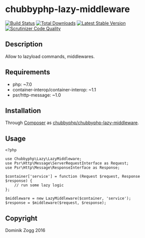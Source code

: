 # chubbyphp-lazy-middleware

[![Build Status](https://api.travis-ci.org/chubbyphp/chubbyphp-lazy-middleware.png?branch=master)](https://travis-ci.org/chubbyphp/chubbyphp-lazy-middleware)
[![Total Downloads](https://poser.pugx.org/chubbyphp/chubbyphp-lazy-middleware/downloads.png)](https://packagist.org/packages/chubbyphp/chubbyphp-lazy-middleware)
[![Latest Stable Version](https://poser.pugx.org/chubbyphp/chubbyphp-lazy-middleware/v/stable.png)](https://packagist.org/packages/chubbyphp/chubbyphp-lazy-middleware)
[![Scrutinizer Code Quality](https://scrutinizer-ci.com/g/chubbyphp/chubbyphp-lazy-middleware/badges/quality-score.png?b=master)](https://scrutinizer-ci.com/g/chubbyphp/chubbyphp-lazy-middleware/?branch=master)

## Description

Allow to lazyload commands, middlewares.

## Requirements

 * php: ~7.0
 * container-interop/container-interop: ~1.1
 * psr/http-message: ~1.0

## Installation

Through [Composer](http://getcomposer.org) as [chubbyphp/chubbyphp-lazy-middleware][1].

## Usage

```{.php}
<?php

use Chubbyphp\Lazy\LazyMiddleware;
use Psr\Http\Message\ServerRequestInterface as Request;
use Psr\Http\Message\ResponseInterface as Response;

$container['service'] = function (Request $request, Response $response) {
    // run some lazy logic
};

$middleware = new LazyMiddleware($container, 'service');
$response = $middleware($request, $response);
```

[1]: https://packagist.org/packages/chubbyphp/chubbyphp-lazy-middleware

## Copyright

Dominik Zogg 2016
